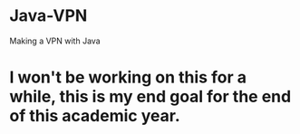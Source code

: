 # Java-VPN
Making a VPN with Java

# I won't be working on this for a while, this is my end goal for the end of this academic year.
